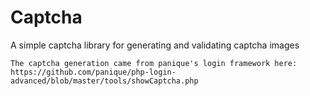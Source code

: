 # Captcha
A simple captcha library for generating and validating captcha images

    The captcha generation came from panique's login framework here: https://github.com/panique/php-login-advanced/blob/master/tools/showCaptcha.php
